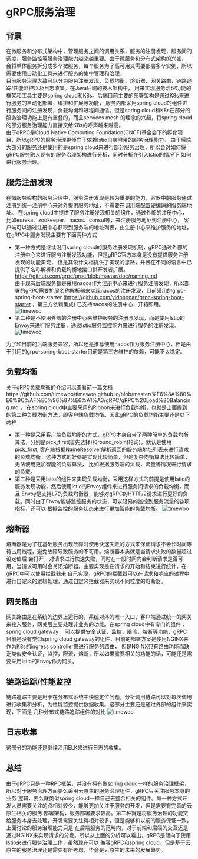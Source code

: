 # gRPC服务治理
## 背景
在微服务和分布式架构中，管理服务之间的调用关系，服务的注册发现，服务间的调度，服务监控等服务治理能力越来越重要。由于微服务和分布式架构的兴盛，
会将单体服务拆分成多个微服务，每个服务为了高可用又需要部署多个实例，所以需要使用自动化工具来进行服务的集中管理和治理。  
目前服务治理大致可以分为服务注册发现、负载均衡、熔断器、网关路由、链路追踪/性能监控以及日志收集。在Java后端的技术架构中，
用来实现服务治理功能的框架和工具主要是spring cloud和K8s。后端目前主要的部署架构是通过K8s来进行服务的自动化部署，编排和扩展等功能，
服务内部采用spring cloud的组件进行服务间的注册发现，负载均衡和进程间通信。但是spring cloud和K8s在部分的服务治理功能上是有重叠的，而且services mesh
的理念的兴起，将spring cloud的部分服务治理能力直接交给K8s的呼声越来越高。  
由于gRPC是Cloud Native Computing Foundation(CNCF)基金会下的孵化项目，所以gRPC的服务治理更倾向于依赖Istio自身附带的服务治理能力。
由于后端大部分的服务还是使用的是spring cloud来进行部分服务治理，所以会对如何将gRPC服务融入现有的服务治理架构进行分析，同时分析在引入Istio的情况下
如何进行服务治理。
## 服务注册发现
在微服务架构的服务治理中，服务注册发现是较为重要的能力，容器中的服务通过注册到统一注册中心来对外提供服务地址，不需要在调用端配置硬编码的服务端地址。
在spring cloud中提供了服务注册发现相关的组件，通过外部的注册中心，比如eureka、zookeeper、nacos、consul等，来注册服务地址到注册中心，
客户端可以通过注册中心获取到服务端的地址列表，由注册中心来维护服务的地址。在gRPC中服务发现主要有下面两种方式
- 第一种方式是继续沿用spring cloud的服务注册发现机制，gRPC通过外部的注册中心来进行服务注册发现功能，但是gRPC官方本身是没有提供服务注册发现的功能实现，
  但是其设计文档提供了实现的思路，并且在不同的语言中已提供了名称解析和负载均衡地接口供开发者扩展。  
  https://github.com/grpc/grpc/blob/master/doc/naming.md   
  由于现有后端服务都是采用nacos作为注册中心来进行服务注册发现，所以部署的gRPC需要扩展名称解析器来实现nacos的注册发现，目前采用的grpc-spring-boot-starter
  (https://github.com/yidongnan/grpc-spring-boot-starter ，第三方依赖集成) 已支持nacos的注册中心，开箱即用。
  ![timewoo](https://timewoo.github.io/images/nacos-service-discovery.png)
- 第二种是不使用外部的注册中心来维护服务的注册与发现，而是使用Istio的Envoy来进行服务注册，通过Istio服务监控能力来进行服务的注册发现。  
  ![timewoo](https://timewoo.github.io/images/gRPC-service-discovery.png)  
  
为了和目前的后端服务兼容，所以还是推荐使用nacos作为服务注册中心，但是由于引用的grpc-spring-boot-starter目前是第三方维护的依赖，可能不太稳定。
## 负载均衡
关于gRPC负载均衡的介绍可以查看前一篇文档https://github.com/timewoo/timewoo.github.io/blob/master/%E6%8A%80%E6%9C%AF%E6%96%87%E6%A1%A3/gRPC/gRPC%20Load%20Balancing.md ，
在spring cloud中主要采用的Ribbon来进行负载均衡，也就是上面提到的第二种负载均衡方法，即客户端负载均衡。因此gRPC的负载均衡主要还是以下两种
- 第一种是采用客户端负载均衡的方式，gRPC本身自带了两种简单的负载均衡算法，分别是pick_first(首先选择)和round_robin(轮询)，默认是使用pick_first,
  客户端根据NameResolver解析返回的服务端地址列表来进行请求的负载均衡。这种方式的好处是实现比较简单，但是复杂均衡算法比较简单，无法使用更加智能的负载算法，
  比如根据服务端的负载，流量等情况进行请求的负载。
- 第二种是采用Istio的组件来实现负载均衡，采用这样方式的前提是使用Istio的服务发现功能，然后使用Istio的Envoy组件来进行服务间请求的负载均衡，而且
  Envoy是支持L7的负载均衡器，能够对gRPC的HTTP/2请求进行更好的负载。同时由于Envoy能够监控服务的状态，可以轻易的监控到服务流量的各项指标，还可以
  根据监控的服务状态来进行更加智能的负载均衡。
  ![timewoo](https://timewoo.github.io/images/gRPC-server-load-balancer.jpg)
## 熔断器
熔断器是为了在基础服务出现故障时使用快速失败的方式来保证请求不会长时间等待占用线程，避免故障导致服务的不可用。熔断器本质就是当请求失败的数量超过设定值后
会打开，对请求进行快速失败，同时在一段时间内会判断请求是否可用，当请求可用时会关闭熔断器。主要实现是在请求的开始和结束进行统计，在gRPC中可以使用拦截器来
自己实现，gRPC的拦截器可以在请求和响应的过程中进行自定义的逻辑处理，通过自定义拦截器来实现不同粒度的熔断器。
## 网关路由 
网关路由是在系统的边界上运行的，系统对外的唯一入口，客户端通过统一的网关来接入服务，网关层主要处理非业务的功能。在spring cloud中有专门的组件：spring cloud gateway，
可以提供安全认证，监控，限流，熔断等功能，gRPC目前是没有类似spring cloud gateway的组件，目前的部署方案是使用NGINX来作为K8s的ingress controller来进行服务的路由，
但是NGINX只有路由功能而缺乏类似安全认证，监控，限流，熔断，所以如果需要相关的功能的话，可能还是需要采用Istio的Envoy作为网关。
## 链路追踪/性能监控 
链路追踪主要是用于在分布式系统中快速定位问题，分析调用链路可以对每次调用进行收集和分析，为性能监控提供数据收集。这部分主要还是通过外部的组件来实现，下面是
几种分布式链路追踪组件的对比
![timewoo](https://timewoo.github.io/images/tracing.png)
## 日志收集
这部分的功能还是继续沿用ELK来进行日志的收集。
## 总结
由于gRPC只是一种RPC框架，并没有拥有像spring cloud一样的服务治理框架，所以对于服务治理方面要么采用云原生的服务治理组件，gRPC只关注服务本身的业务
逻辑，要么就类似spring cloud一样自己去整合相关的组件。第一种方式开发人员需要关注的点相对较少，能够更加关注于服务的开发，但是需要有完善的云原生相关的服务
部署架构，服务部署要求较高。第二种就是将服务治理的功能交给服务本身去处理，开发需要关注得相对较多，但是能够和以前的服务保证一致。上面讨论的服务治理能力只是
在后端服务的范畴内，对于前端和后端的交互还是通过NGINX来实现请求的分发。所以从上面的分析可以看出，gRPC是倾向于使用Istio来进行服务治理工作，虽然现在可以
兼容gRPC和spring cloud，但是基于云原生的服务治理还是需要有所考虑，毕竟是云原生的未来的发展趋势。